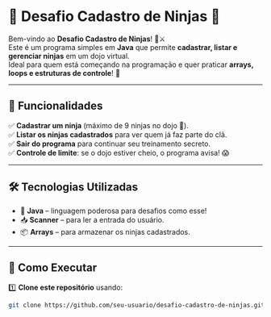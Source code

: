 # 🥷 Desafio Cadastro de Ninjas 🥷

Bem-vindo ao **Desafio Cadastro de Ninjas**! 🎌⚔️  
Este é um programa simples em **Java** que permite **cadastrar, listar e gerenciar ninjas** em um dojo virtual.  
Ideal para quem está começando na programação e quer praticar **arrays, loops e estruturas de controle**! 🚀  

---

## 📜 Funcionalidades  

✅ **Cadastrar um ninja** (máximo de 9 ninjas no dojo 🏯).  
✅ **Listar os ninjas cadastrados** para ver quem já faz parte do clã.  
✅ **Sair do programa** para continuar seu treinamento secreto.  
✅ **Controle de limite**: se o dojo estiver cheio, o programa avisa! 😱  

---

## 🛠️ Tecnologias Utilizadas  

- 🔹 **Java** – linguagem poderosa para desafios como esse!  
- 📥 **Scanner** – para ler a entrada do usuário.  
- 📦 **Arrays** – para armazenar os ninjas cadastrados.  

---

## 🚀 Como Executar  

1️⃣ **Clone este repositório** usando:  
   ```bash
   git clone https://github.com/seu-usuario/desafio-cadastro-de-ninjas.git
